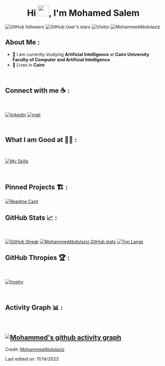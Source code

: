 
<h1 align="center">Hi <img src="https://media.giphy.com/media/hvRJCLFzcasrR4ia7z/giphy.gif" width="35">, I'm Mohamed Salem</h1>

![GitHub followers](https://img.shields.io/github/followers/MohammedAbdulaziz?style=social) ![GitHub User's stars](https://img.shields.io/github/stars/MohammedAbdulaziz?style=social) ![Visitor](https://visitor-badge.laobi.icu/badge?page_id=MohammedAbdulaziz.repoName) <img src="https://komarev.com/ghpvc/?username=MohammedAbdulaziz" alt="MohammedAbdulaziz" />

## About Me :

-   🏢 I am currently studying **Artificial Intelligence** at **Cairo University Faculty of Computer and Artificial Intelligence**
-   🏡 Lives in **Cairo**

<br>

## Connect with me ☕ :

<br>

[![linkedin](https://skillicons.dev/icons?i=linkedin)](https://www.linkedin.com/in/mohamed-salem-263a491a1)
[![mail](https://img.icons8.com/color/55/gmail-new.png)](mailto:mohamed.abaziz980@gmail.com)

<br>

## What I am Good at 🧑‍💻 :

<br>

[![My Skills](https://skillicons.dev/icons?i=nest,postgresql,typescript,prisma,sequelize,nextjs,react,sass,materialui,nodejs,express,mongodb,docker,terraform,k8s,aws,azure,githubactions,bash,linux,postman,flutter,dart,firebase,py,flask,js,html,css,cs,unity,cpp,go,java,figma,blender&perline=6&theme=dark)](https://skillicons.dev)

<br>

## Pinned Projects 🏗 :

[![Readme Card](https://github-readme-stats.vercel.app/api/pin/?username=MohammedAbdulaziz&repo=clik&show_owner=true&theme=tokyonight)](https://github.com/MohammedAbdulaziz/Clik)

## GitHub Stats 📈 :

<br>

[![GitHub Streak](https://github-readme-streak-stats.herokuapp.com?user=MohammedAbdulaziz&theme=tokyonight&date_format=M%20j%5B%2C%20Y%5D)](https://git.io/streak-stats) [![MohammedAbdulaziz GitHub stats](https://github-readme-stats.vercel.app/api?username=MohammedAbdulaziz&theme=tokyonight)](https://github.com/MohammedAbdulaziz/github-readme-stats) [![Top Langs](https://github-readme-stats.vercel.app/api/top-langs/?username=MohammedAbdulaziz&theme=tokyonight)](https://github.com/MohammedAbdulaziz/github-readme-stats)
<br>

## GitHub Thropies 🏆 :

<br>

[![trophy](https://github-profile-trophy.vercel.app/?username=MohammedAbdulaziz&theme=tokyonight)](https://github.com/MohammedAbdulaziz/github-profile-trophy)

<br>

## Activity Graph 📊 :

<br>

## [![Mohammed's github activity graph](https://github-readme-activity-graph.vercel.app/graph?username=MohammedAbdulaziz&theme=tokyonight)](https://github.com/MohammedAbdulaziz/github-readme-activity-graph)

Credit: [MohammedAbdulaziz](https://github.com/MohammedAbdulaziz)

Last edited on: 11/14/2023
